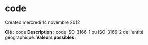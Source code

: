 code
====
Created mercredi 14 novembre 2012

**Clé :** code
**Description :** code ISO-3166-1 ou ISO-3166-2 de l'entité géographique.
**Valeurs possibles :** 
